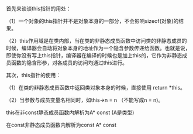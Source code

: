 首先来谈谈this指针的用处：

（1）一个对象的this指针并不是对象本身的一部分，不会影响sizeof(对象)的结果。

（2）this作用域是在类内部，当在类的非静态成员函数中访问类的非静态成员的时候，编译器会自动将对象本身的地址作为一个隐含参数传递给函数。也就是说，即使你没有写上this指针，编译器在编译的时候也是加上this的，它作为非静态成员函数的隐含形参，对各成员的访问均通过this进行。

其次，this指针的使用：

（1）在类的非静态成员函数中返回类对象本身的时候，直接使用 return *this。

（2）当参数与成员变量名相同时，如this->n = n （不能写成n = n)。

this在非const静态成员函数内解析为A* const (A是类型) 

在const非静态成员函数内解析为const A* const